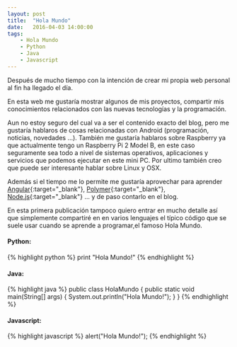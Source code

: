 ```yaml
---
layout: post
title:  "Hola Mundo"
date:   2016-04-03 14:00:00
tags:
    - Hola Mundo
    - Python
    - Java
    - Javascript
---
```


Después de mucho tiempo con la intención de crear mi propia web personal al fin ha llegado el día.

<!--more-->

En esta web me gustaría mostrar algunos de mis proyectos, compartir mis conocimientos relacionados con
las nuevas tecnologías y la programación.

Aun no estoy seguro del cual va a ser el contenido exacto del blog, pero me gustaría hablaros de cosas
relacionadas con Android (programación, noticias, novedades ...). También me gustaría hablaros sobre
Raspberry ya que actualmente tengo un Raspberry Pi 2 Model B, en este caso seguramente sea todo a nivel
de sistemas operativos, aplicaciones y servicios que podemos ejecutar en este mini PC. Por ultimo también
creo que puede ser interesante hablar sobre Linux y OSX.

Además si el tiempo me lo permite me gustaría aprovechar para aprender [Angular][angular]{:target="_blank"},
[Polymer][polymer]{:target="_blank"}, [Node.js][node.js]{:target="_blank"} ... y de paso contarlo en el blog.

En esta primera publicación tampoco quiero entrar en mucho detalle así que simplemente compartiré en en
varios lenguajes el típico código que se suele usar cuando se aprende a programar,el famoso Hola Mundo.

#### Python:
{% highlight python %}
print "Hola Mundo!"
{% endhighlight %}

#### Java:
{% highlight java %}
public class HolaMundo {
    public static void main(String[] args) {
        System.out.println("Hola Mundo!");
    }
}
{% endhighlight %}

#### Javascript:
{% highlight javascript %}
alert("Hola Mundo!");
{% endhighlight %}

[angular]: https://angular.io/
[polymer]: https://www.polymer-project.org/
[node.js]: https://nodejs.org/
